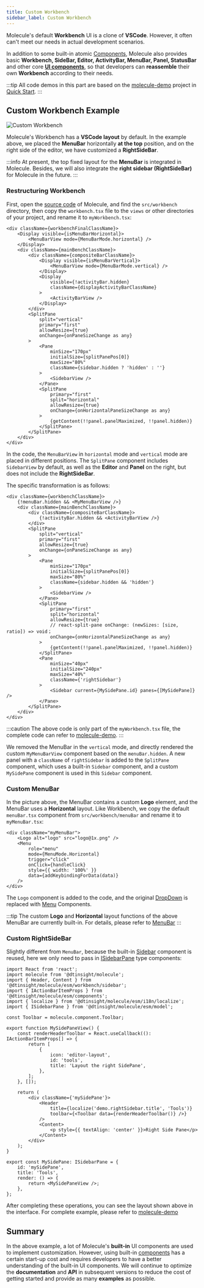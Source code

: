 ```yaml
---
title: Custom Workbench
sidebar_label: Custom Workbench
---
```


Molecule's default **Workbench** UI is a clone of **VSCode**. However, it often can't meet our needs in actual development scenarios.

In addition to some built-in atomic [Components](../api/namespaces/molecule.component), Molecule also provides basic **Workbench, SideBar, Editor, ActivityBar, MenuBar, Panel, StatusBar** and other core [**UI components**](../guides/extend-workbench), so that developers can **reassemble** their own **Workbench** according to their needs.

:::tip
All code demos in this part are based on the [molecule-demo](https://github.com/DTStack/molecule-examples/tree/main/packages/molecule-demo) project in [Quick Start](../quick-start).
:::

## Custom Workbench Example

![Custom Workbench](/img/advanced/custom-workbench.png)

Molecule's Workbench has a **VSCode layout** by default. In the example above, we placed the **MenuBar** horizontally **at the top** position, and on the right side of the editor, we have customized a **RightSideBar**.

:::info
At present, the top fixed layout for the **MenuBar** is integrated in Molecule. Besides, we will also integrate the **right sidebar (RightSideBar)** for Molecule in the future.
:::

### Restructuring Workbench

First, open the [source code](https://github.com/DTStack/molecule) of Molecule, and find the `src/workbench` directory, then copy the `workbench.tsx` file to the `views` or other directories of your project, and rename it to `myWorkbench.tsx`:

```tsx
<div className={workbenchFinalClassName}>
    <Display visible={isMenuBarHorizontal}>
        <MenuBarView mode={MenuBarMode.horizontal} />
    </Display>
    <div className={mainBenchClassName}>
        <div className={compositeBarClassName}>
            <Display visible={isMenuBarVertical}>
                <MenuBarView mode={MenuBarMode.vertical} />
            </Display>
            <Display
                visible={!activityBar.hidden}
                className={displayActivityBarClassName}
            >
                <ActivityBarView />
            </Display>
        </div>
        <SplitPane
            split="vertical"
            primary="first"
            allowResize={true}
            onChange={onPaneSizeChange as any}
        >
            <Pane
                minSize="170px"
                initialSize={splitPanePos[0]}
                maxSize="80%"
                className={sidebar.hidden ? 'hidden' : ''}
            >
                <SidebarView />
            </Pane>
            <SplitPane
                primary="first"
                split="horizontal"
                allowResize={true}
                onChange={onHorizontalPaneSizeChange as any}
            >
                {getContent(!!panel.panelMaximized, !!panel.hidden)}
            </SplitPane>
        </SplitPane>
    </div>
</div>
```

In the code, the `MenuBarView` in `horizontal` mode and `vertical` mode are placed in different positions. The `SplitPane` component includes `SidebarView` by default, as well as the **Editor** and **Panel** on the right, but does not include the **RightSideBar**.

The specific transformation is as follows:

```tsx title="/src/views/myWorkbench.tsx"
<div className={workbenchClassName}>
    {!menuBar.hidden && <MyMenuBarView />}
    <div className={mainBenchClassName}>
        <div className={compositeBarClassName}>
            {!activityBar.hidden && <ActivityBarView />}
        </div>
        <SplitPane
            split="vertical"
            primary="first"
            allowResize={true}
            onChange={onPaneSizeChange as any}
        >
            <Pane
                minSize="170px"
                initialSize={splitPanePos[0]}
                maxSize="80%"
                className={sidebar.hidden && 'hidden'}
            >
                <SidebarView />
            </Pane>
            <SplitPane
                primary="first"
                split="horizontal"
                allowResize={true}
                // react-split-pane onChange: (newSizes: [size, ratio]) => void；
                onChange={onHorizontalPaneSizeChange as any}
            >
                {getContent(!!panel.panelMaximized, !!panel.hidden)}
            </SplitPane>
            <Pane
                minSize="40px"
                initialSize="240px"
                maxSize="40%"
                className={'rightSidebar'}
            >
                <Sidebar current={MySidePane.id} panes={[MySidePane]} />
            </Pane>
        </SplitPane>
    </div>
</div>
```

:::caution
The above code is only part of the `myWorkbench.tsx` file, the complete code can refer to [molecule-demo](https://github.com/DTStack/molecule-examples/tree/main/packages/molecule-demo/src/views/myWorkbench.tsx).
:::

We removed the MenuBar in the `vertical` mode, and directly rendered the custom `MyMenuBarView` component based on the `menuBar.hidden`. A new panel with a `className` of `rightSidebar` is added to the `SplitPane` component, which uses a built-in `Sidebar` component, and a custom `MySidePane` component is used in this `Sidebar` component.

### Custom MenuBar

In the picture above, the MenuBar contains a custom **Logo** element, and the MenuBar uses a **Horizontal** layout. Like Workbench, we copy the default `menuBar.tsx` component from `src/workbench/menuBar` and rename it to `myMenuBar.tsx`:

```tsx title="/src/views/myMenuBar/index.tsx"
<div className="myMenuBar">
    <Logo alt="logo" src="logo@1x.png" />
    <Menu
        role="menu"
        mode={MenuMode.Horizontal}
        trigger="click"
        onClick={handleClick}
        style={{ width: '100%' }}
        data={addKeybindingForData(data)}
    />
</div>
```

The `Logo` component is added to the code, and the original [DropDown](../api/namespaces/molecule.component#dropdown) is replaced with [Menu](../api/namespaces/molecule.component#menu) Components.

:::tip
The custom **Logo** and **Horizontal** layout functions of the above MenuBar are currently built-in. For details, please refer to [MenuBar](../guides/extend-workbench#menubar)
:::

### Custom RightSideBar

Slightly different from `MenuBar`, because the built-in [Sidebar](../api/namespaces/molecule#sidebar-1) component is reused, here we only need to pass in [ISidebarPane](../api/interfaces/molecule.model.ISidebarPane) type components:

```tsx title="/src/views/mySidePane.tsx"
import React from 'react';
import molecule from '@dtinsight/molecule';
import { Header, Content } from '@dtinsight/molecule/esm/workbench/sidebar';
import { IActionBarItemProps } from '@dtinsight/molecule/esm/components';
import { localize } from '@dtinsight/molecule/esm/i18n/localize';
import { ISidebarPane } from '@dtinsight/molecule/esm/model';

const Toolbar = molecule.component.Toolbar;

export function MySidePaneView() {
    const renderHeaderToolbar = React.useCallback((): IActionBarItemProps[] => {
        return [
            {
                icon: 'editor-layout',
                id: 'tools',
                title: 'Layout the right SidePane',
            },
        ];
    }, []);

    return (
        <div className={'mySidePane'}>
            <Header
                title={localize('demo.rightSidebar.title', 'Tools')}
                toolbar={<Toolbar data={renderHeaderToolbar()} />}
            />
            <Content>
                <p style={{ textAlign: 'center' }}>Right Side Pane</p>
            </Content>
        </div>
    );
}

export const MySidePane: ISidebarPane = {
    id: 'mySidePane',
    title: 'Tools',
    render: () => {
        return <MySidePaneView />;
    },
};
```

After completing these operations, you can see the layout shown above in the interface. For complete example, please refer to [molecule-demo](https://github.com/DTStack/molecule-examples/tree/main/packages/molecule-demo)

## Summary

In the above example, a lot of Molecule's **built-in** UI components are used to implement customization. However, using built-in [components](../api/namespaces/molecule.component) has a certain start-up cost and requires developers to have a better understanding of the built-in UI components. We will continue to optimize the **documentation** and **API** in subsequent versions to reduce the cost of getting started and provide as many **examples** as possible.
